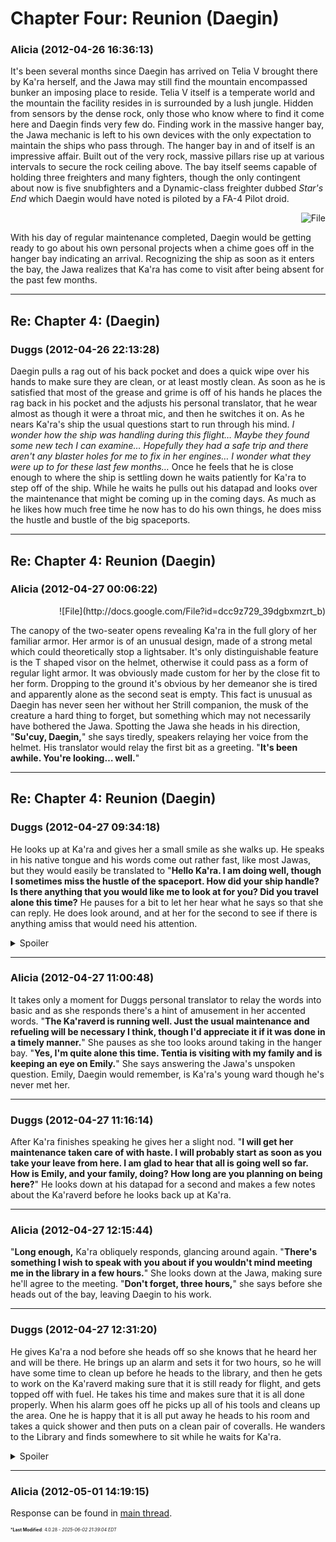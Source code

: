 # Chapter Four: Reunion (Daegin)

### **Alicia** (2012-04-26 16:36:13)

It's been several months since Daegin has arrived on Telia V brought there by Ka'ra herself, and the Jawa may still find the mountain encompassed bunker an imposing place to reside. Telia V itself is a temperate world and the mountain the facility resides in is surrounded by a lush jungle. Hidden from sensors by the dense rock, only those who know where to find it come here and Daegin finds very few do.
Finding work in the massive hanger bay, the Jawa mechanic is left to his own devices with the only expectation to maintain the ships who pass through. The hanger bay in and of itself is an impressive affair. Built out of the very rock, massive pillars rise up at various intervals to secure the rock ceiling above. The bay itself seems capable of holding three freighters and many fighters, though the only contingent about now is five snubfighters and a Dynamic-class freighter dubbed *Star's End* which Daegin would have noted is piloted by a FA-4 Pilot droid.<div style="text-align: right;">
![File](https://docs.google.com/File?id=ddhnjjh8_505m6dpqhm_b)
</div>

With his day of regular maintenance completed, Daegin would be getting ready to go about his own personal projects when a chime goes off in the hanger bay indicating an arrival. Recognizing the ship as soon as it enters the bay, the Jawa realizes that Ka'ra has come to visit after being absent for the past few months.

---

## Re: Chapter 4:  (Daegin)

### **Duggs** (2012-04-26 22:13:28)

Daegin pulls a rag out of his back pocket and does a quick wipe over his hands to make sure they are clean, or at least mostly clean. As soon as he is satisfied that most of the grease and grime is off of his hands he places the rag back in his pocket and the adjusts his personal translator, that he wear almost as though it were a throat mic, and then he switches it on.
As he nears Ka'ra's ship the usual questions start to run through his mind. *I wonder how the ship was handling during this flight… Maybe they found some new tech I can examine… Hopefully they had a safe trip and there aren't any blaster holes for me to fix in her engines… I wonder what they were up to for these last few months…*
Once he feels that he is close enough to where the ship is settling down he waits patiently for Ka'ra to step off of the ship. While he waits he pulls out his datapad and looks over the maintenance that might be coming up in the coming days. As much as he likes how much free time he now has to do his own things, he does miss the hustle and bustle of the big spaceports.

---

## Re: Chapter 4: Reunion (Daegin)

### **Alicia** (2012-04-27 00:06:22)

<div style="text-align: right;">
![File](http://docs.google.com/File?id=dcc9z729_39dgbxmzrt_b)
</div>

The canopy of the two-seater opens revealing Ka'ra in the full glory of her familiar armor. Her armor is of an unusual design, made of a strong metal which could theoretically stop a lightsaber. It's only distinguishable feature is the T shaped visor on the helmet, otherwise it could pass as a form of regular light armor. It was obviously made custom for her by the close fit to her form. Dropping to the ground it's obvious by her demeanor she is tired and apparently alone as the second seat is empty. This fact is unusual as Daegin has never seen her without her Strill companion, the musk of the creature a hard thing to forget, but something which may not necessarily have bothered the Jawa.
Spotting the Jawa she heads in his direction, "**Su'cuy, Daegin,**" she says tiredly, speakers relaying her voice from the helmet. His translator would relay the first bit as a greeting. "**It's been awhile. You're looking… well.**"

---

## Re: Chapter 4: Reunion (Daegin)

### **Duggs** (2012-04-27 09:34:18)

He looks up at Ka'ra and gives her a small smile as she walks up. He speaks in his native tongue and his words come out rather fast, like most Jawas, but they would easily be translated to "**Hello Ka'ra. I am doing well, though I sometimes miss the hustle of the spaceport. How did your ship handle? Is there anything that you would like me to look at for you? Did you travel alone this time?** He pauses for a bit to let her hear what he says so that she can reply.
He does look around, and at her for the second to see if there is anything amiss that would need his attention.
<details><summary>Spoiler</summary>

Should I play it as though my personal translator translates my words, or just translates others words for me?

</details>

---

### **Alicia** (2012-04-27 11:00:48)

It takes only a moment for Duggs personal translator to relay the words into basic and as she responds there's a hint of amusement in her accented words. "**The Ka'raverd is running well. Just the usual maintenance and refueling will be necessary I think, though I'd appreciate it if it was done in a timely manner.**" She pauses as she too looks around taking in the hanger bay. "**Yes, I'm quite alone this time. Tentia is visiting with my family and is keeping an eye on Emily.**" She says answering the Jawa's unspoken question. Emily, Daegin would remember, is Ka'ra's young ward though he's never met her.

---

### **Duggs** (2012-04-27 11:16:14)

After Ka'ra finishes speaking he gives her a slight nod. "**I will get her maintenance taken care of with haste. I will probably start as soon as you take your leave from here. I am glad to hear that all is going well so far. How is Emily, and your family, doing? How long are you planning on being here?**"
He looks down at his datapad for a second and makes a few notes about the Ka'raverd before he looks back up at Ka'ra.

---

### **Alicia** (2012-04-27 12:15:44)

"**Long enough,** Ka'ra obliquely responds, glancing around again. "**There's something I wish to speak with you about if you wouldn't mind meeting me in the library in a few hours.**" She looks down at the Jawa, making sure he'll agree to the meeting. "**Don't forget, three hours,**" she says before she heads out of the bay, leaving Daegin to his work.

---

### **Duggs** (2012-04-27 12:31:20)

He gives Ka'ra a nod before she heads off so she knows that he heard her and will be there. He brings up an alarm and sets it for two hours, so he will have some time to clean up before he heads to the library, and then he gets to work on the Ka'raverd making sure that it is still ready for flight, and gets topped off with fuel. He takes his time and makes sure that it is all done properly.
When his alarm goes off he picks up all of his tools and cleans up the area. One he is happy that it is all put away he heads to his room and takes a quick shower and then puts on a clean pair of coveralls. He wanders to the Library and finds somewhere to sit while he waits for Ka'ra.
<details><summary>Spoiler</summary>

Mechanics check: Take 20+21

</details>

---

### **Alicia** (2012-05-01 14:19:15)

Response can be found in [main thread](http://galacticcampaigns.com/forum/viewtopic.php?f=191&t=25217&p=62358#p62358 "http://galacticcampaigns.com/forum/viewtopic.php?f=191&t=25217&p=62358#p62358").



<span style="font-size: 0.5em;">***Last Modified**: 4.0.28 - *2025-06-02 21:39:04 EDT*</span>